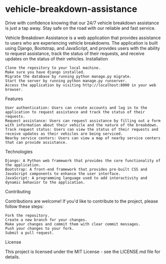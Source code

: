 # vehicle-breakdown-assistance
Drive with confidence knowing that our 24/7 vehicle breakdown assistance is just a tap away. Stay safe on the road with our reliable and fast service.

Vehicle Breakdown Assistance is a web application that provides assistance to users who are experiencing vehicle breakdowns. The application is built using Django, Bootstrap, and JavaScript, and provides users with the ability to request assistance, track the status of their requests, and receive updates on the status of their vehicles.
Installation

    Clone the repository to your local machine.
    Make sure you have django installed.
    Migrate the database by running python manage.py migrate.
    Start the server by running python manage.py runserver.
    Access the application by visiting http://localhost:8000 in your web browser.

Features

    User authentication: Users can create accounts and log in to the application to request assistance and track the status of their requests.
    Request assistance: Users can request assistance by filling out a form with information about their vehicle and the nature of the breakdown.
    Track request status: Users can view the status of their requests and receive updates as their vehicles are being serviced.
    Nearby service centers: Users can view a map of nearby service centers that can provide assistance.

Technologies

    Django: A Python web framework that provides the core functionality of the application.
    Bootstrap: A front-end framework that provides pre-built CSS and JavaScript components to enhance the user interface.
    JavaScript: A programming language used to add interactivity and dynamic behavior to the application.

Contributing

Contributions are welcome! If you'd like to contribute to the project, please follow these steps:

    Fork the repository.
    Create a new branch for your changes.
    Make your changes and commit them with clear commit messages.
    Push your changes to your fork.
    Submit a pull request.

License

This project is licensed under the MIT License - see the LICENSE.md file for details.
